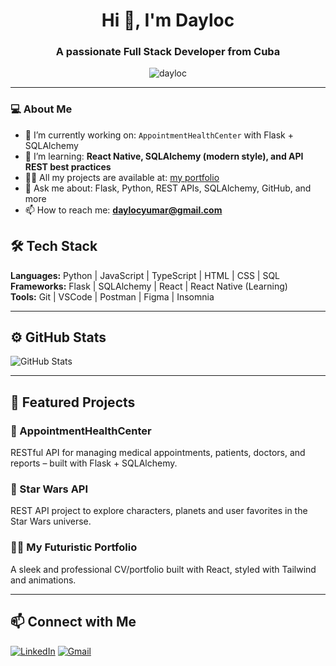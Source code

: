 <h1 align="center">Hi 👋, I'm Dayloc</h1>
<h3 align="center">A passionate Full Stack Developer from Cuba</h3>

<p align="center">
  <img src="https://komarev.com/ghpvc/?username=dayloc&label=Profile%20views&color=0e75b6&style=flat" alt="dayloc" />
</p>


---

### 💻 About Me

- 🔭 I’m currently working on: `AppointmentHealthCenter` with Flask + SQLAlchemy
- 🌱 I’m learning: **React Native, SQLAlchemy (modern style), and API REST best practices**
- 👨‍💻 All my projects are available at: [my portfolio](https://yourportfolio.com) <!-- reemplaza con tu link -->
- 💬 Ask me about: Flask, Python, REST APIs, SQLAlchemy, GitHub, and more
- 📫 How to reach me: **daylocyumar@gmail.com** <!-- o tu correo -->



## 🛠️ Tech Stack

**Languages:** Python | JavaScript | TypeScript | HTML | CSS | SQL  
**Frameworks:** Flask | SQLAlchemy | React | React Native (Learning)  
**Tools:** Git | VSCode | Postman | Figma | Insomnia  

---

## ⚙️ GitHub Stats

![GitHub Stats](https://github-readme-stats.vercel.app/api?username=dayloc&show_icons=true&theme=tokyonight)

---

## 🌟 Featured Projects

### 🏥 AppointmentHealthCenter  
RESTful API for managing medical appointments, patients, doctors, and reports – built with Flask + SQLAlchemy.

### 🌌 Star Wars API  
REST API project to explore characters, planets and user favorites in the Star Wars universe.

### 👨‍🚀 My Futuristic Portfolio  
A sleek and professional CV/portfolio built with React, styled with Tailwind and animations.

---

## 📫 Connect with Me

[![LinkedIn](https://img.shields.io/badge/LinkedIn-0A66C2?style=for-the-badge&logo=linkedin&logoColor=white)](https://www.linkedin.com/in/www.linkedin.com/in/dayloc-prieto
)
[![Gmail](https://img.shields.io/badge/Gmail-D14836?style=for-the-badge&logo=gmail&logoColor=white)](mailto:dayloc.dev@gmail.com)
